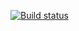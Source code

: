 [![Build status](https://ci.appveyor.com/api/projects/status/nxg5wvn4ccy02iv4/branch/main?svg=true)](https://ci.appveyor.com/project/Plumbheater/autojavahw-l2-4/branch/main)
